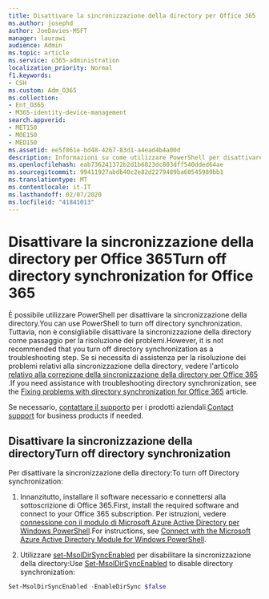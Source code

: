 ```yaml
---
title: Disattivare la sincronizzazione della directory per Office 365
ms.author: josephd
author: JoeDavies-MSFT
manager: laurawi
audience: Admin
ms.topic: article
ms.service: o365-administration
localization_priority: Normal
f1.keywords:
- CSH
ms.custom: Adm_O365
ms.collection:
- Ent_O365
- M365-identity-device-management
search.appverid:
- MET150
- MOE150
- MED150
ms.assetid: ee5f861e-bd48-4267-83d1-a4ead4b4a00d
description: Informazioni su come utilizzare PowerShell per disattivare la sincronizzazione della directory per Office 365
ms.openlocfilehash: eab736241372b2d1b6023dc803dff540dded64ae
ms.sourcegitcommit: 99411927abdb40c2e82d2279489ba60545989bb1
ms.translationtype: MT
ms.contentlocale: it-IT
ms.lasthandoff: 02/07/2020
ms.locfileid: "41841013"
---
```

# <a name="turn-off-directory-synchronization-for-office-365"></a><span data-ttu-id="46129-103">Disattivare la sincronizzazione della directory per Office 365</span><span class="sxs-lookup"><span data-stu-id="46129-103">Turn off directory synchronization for Office 365</span></span>
<span data-ttu-id="46129-104">È possibile utilizzare PowerShell per disattivare la sincronizzazione della directory.</span><span class="sxs-lookup"><span data-stu-id="46129-104">You can use PowerShell to turn off directory synchronization.</span></span> <span data-ttu-id="46129-105">Tuttavia, non è consigliabile disattivare la sincronizzazione della directory come passaggio per la risoluzione dei problemi.</span><span class="sxs-lookup"><span data-stu-id="46129-105">However, it is not recommended that you turn off directory synchronization as a troubleshooting step.</span></span> <span data-ttu-id="46129-106">Se si necessita di assistenza per la risoluzione dei problemi relativi alla sincronizzazione della directory, vedere l'articolo [relativo alla correzione della sincronizzazione della directory per Office 365](fix-problems-with-directory-synchronization.md) .</span><span class="sxs-lookup"><span data-stu-id="46129-106">If you need assistance with troubleshooting directory synchronization, see the [Fixing problems with directory synchronization for Office 365](fix-problems-with-directory-synchronization.md) article.</span></span> 
  
<span data-ttu-id="46129-107">Se necessario, [contattare il supporto](https://support.office.com/article/32a17ca7-6fa0-4870-8a8d-e25ba4ccfd4b) per i prodotti aziendali.</span><span class="sxs-lookup"><span data-stu-id="46129-107">[Contact support](https://support.office.com/article/32a17ca7-6fa0-4870-8a8d-e25ba4ccfd4b) for business products if needed.</span></span>
  
## <a name="turn-off-directory-synchronization"></a><span data-ttu-id="46129-108">Disattivare la sincronizzazione della directory</span><span class="sxs-lookup"><span data-stu-id="46129-108">Turn off directory synchronization</span></span>  
<span data-ttu-id="46129-109">Per disattivare la sincronizzazione della directory:</span><span class="sxs-lookup"><span data-stu-id="46129-109">To turn off Directory synchronization:</span></span>
  
1. <span data-ttu-id="46129-110">Innanzitutto, installare il software necessario e connettersi alla sottoscrizione di Office 365.</span><span class="sxs-lookup"><span data-stu-id="46129-110">First, install the required software and connect to your Office 365 subscription.</span></span> <span data-ttu-id="46129-111">Per istruzioni, vedere [connessione con il modulo di Microsoft Azure Active Directory per Windows PowerShell](https://docs.microsoft.com/office365/enterprise/powershell/connect-to-office-365-powershell#connect-with-the-microsoft-azure-active-directory-module-for-windows-powershell).</span><span class="sxs-lookup"><span data-stu-id="46129-111">For instructions, see [Connect with the Microsoft Azure Active Directory Module for Windows PowerShell](https://docs.microsoft.com/office365/enterprise/powershell/connect-to-office-365-powershell#connect-with-the-microsoft-azure-active-directory-module-for-windows-powershell).</span></span>
    
2. <span data-ttu-id="46129-112">Utilizzare [set-MsolDirSyncEnabled](https://go.microsoft.com/fwlink/p/?LinkId=821939) per disabilitare la sincronizzazione della directory:</span><span class="sxs-lookup"><span data-stu-id="46129-112">Use [Set-MsolDirSyncEnabled](https://go.microsoft.com/fwlink/p/?LinkId=821939) to disable directory synchronization:</span></span> 
    
  ```powershell
  Set-MsolDirSyncEnabled -EnableDirSync $false
  ```
